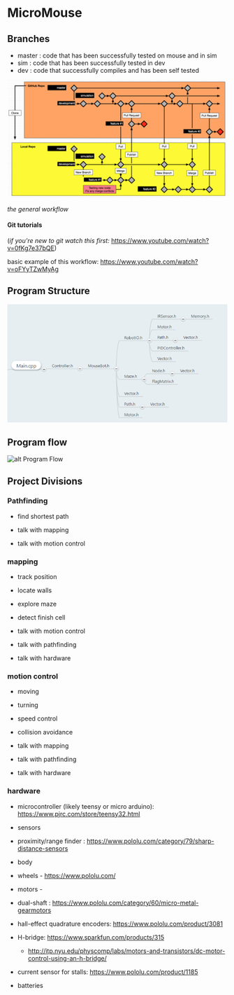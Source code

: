 # MicroMouse #

## Branches
* master : code that has been successfully tested on mouse and in sim
* sim : code that has been successfully tested in dev
* dev : code that successfully compiles and has been self tested

![alt branches](https://github.com/SRJC-Computer-Science-Club/micromouse/blob/master/workflow.png)

*the general workflow*

#### Git tutorials

(*if you're new to git watch this first:* https://www.youtube.com/watch?v=0fKg7e37bQE)

basic example of this workflow: https://www.youtube.com/watch?v=oFYyTZwMyAg

## Program Structure
![alt program structure](https://github.com/SRJC-Computer-Science-Club/micromouse/blob/dev/Charts/Hierarchy_Dev2.PNG)


## Program flow

![alt Program Flow](https://github.com/SRJC-Computer-Science-Club/micromouse/blob/dev/Charts/flow%20v02.png)

## Project Divisions

### Pathfinding

* find shortest path

* talk with mapping

* talk with motion control

### mapping

* track position

* locate walls

* explore maze

* detect finish cell

* talk with motion control

* talk with pathfinding

* talk with hardware

### motion control

* moving

* turning

* speed control

* collision avoidance

* talk with mapping

* talk with pathfinding

* talk with hardware

### hardware


* microcontroller (likely teensy or micro arduino): https://www.pjrc.com/store/teensy32.html

* sensors
 * proximity/range finder : https://www.pololu.com/category/79/sharp-distance-sensors

* body

* wheels - https://www.pololu.com/  

* motors -  
 * dual-shaft : https://www.pololu.com/category/60/micro-metal-gearmotors
 * hall-effect quadrature encoders: https://www.pololu.com/product/3081
 * H-bridge: https://www.sparkfun.com/products/315
   * http://itp.nyu.edu/physcomp/labs/motors-and-transistors/dc-motor-control-using-an-h-bridge/
 * current sensor for stalls: https://www.pololu.com/product/1185

* batteries
